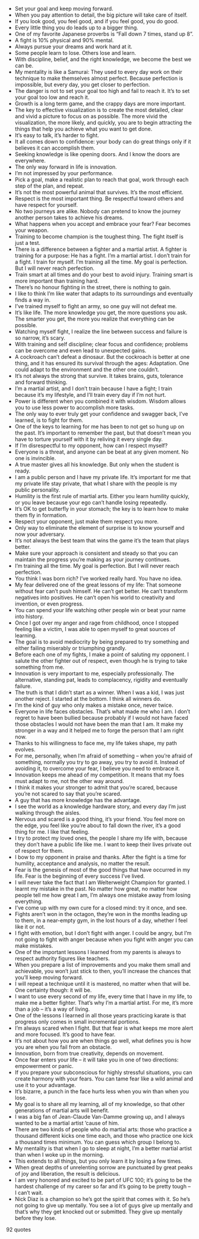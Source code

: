  - Set your goal and keep moving forward.
 - When you pay attention to detail, the big picture will take care of itself.
 - If you look good, you feel good, and if you feel good, you do good.
 - Every little thing you do leads up to a bigger thing.
 - One of my favorite Japanese proverbs is “Fall down 7 times, stand up 8”.
 - A fight is 10% physical and 90% mental.
 - Always pursue your dreams and work hard at it.
 - Some people learn to lose. Others lose and learn.
 - With discipline, belief, and the right knowledge, we become the best we can be.
 - My mentality is like a Samurai: They used to every day work on their technique to make themselves almost perfect. Because perfection is impossible, but every day, you get closer to perfection.
 - The danger is not to set your goal too high and fail to reach it. It’s to set your goal too low and reach it.
 - Growth is a long term game, and the crappy days are more important.
 - The key to effective visualization is to create the most detailed, clear and vivid a picture to focus on as possible. The more vivid the visualization, the more likely, and quickly, you are to begin attracting the things that help you achieve what you want to get done.
 - It’s easy to talk, it’s harder to fight.
 - It all comes down to confidence: your body can do great things only if it believes it can accomplish them.
 - Seeking knowledge is like opening doors. And I know the doors are everywhere.
 - The only way forward in life is innovation.
 - I’m not impressed by your performance.
 - Pick a goal, make a realistic plan to reach that goal, work through each step of the plan, and repeat.
 - It’s not the most powerful animal that survives. It’s the most efficient.
 - Respect is the most important thing. Be respectful toward others and have respect for yourself.
 - No two journeys are alike. Nobody can pretend to know the journey another person takes to achieve his dreams.
 - What happens when you accept and embrace your fear? Fear becomes your weapon.
 - Training to become champion is the toughest thing. The fight itself is just a test.
 - There is a difference between a fighter and a martial artist. A fighter is training for a purpose: He has a fight. I’m a martial artist. I don’t train for a fight. I train for myself. I’m training all the time. My goal is perfection. But I will never reach perfection.
 - Train smart at all times and do your best to avoid injury. Training smart is more important than training hard.
 - There’s no honour fighting in the street, there is nothing to gain.
 - I like to think I’m like water that adapts to its surroundings and eventually finds a way in.
 - I’ve trained myself to fight an army, so one guy will not defeat me.
 - It’s like life. The more knowledge you get, the more questions you ask. The smarter you get, the more you realize that everything can be possible.
 - Watching myself fight, I realize the line between success and failure is so narrow, it’s scary.
 - With training and self discipline; clear focus and confidence; problems can be overcome and even lead to unexpected gains.
 - A cockroach can’t defeat a dinosaur. But the cockroach is better at one thing, and it has ensured its survival through the ages: Adaptation. One could adapt to the environment and the other one couldn’t.
 - It’s not always the strong that survive. It takes brains, guts, tolerance and forward thinking.
 - I’m a martial artist, and I don’t train because I have a fight; I train because it’s my lifestyle, and I’ll train every day if I’m not hurt.
 - Power is different when you combined it with wisdom. Wisdom allows you to use less power to accomplish more tasks.
 - The only way to ever truly get your confidence and swagger back, I’ve learned, is to fight for them.
 - One of the keys to learning for me has been to not get so hung up on the past. It’s important to remember the past, but that doesn’t mean you have to torture yourself with it by reliving it every single day.
 - If I’m disrespectful to my opponent, how can I respect myself?
 - Everyone is a threat, and anyone can be beat at any given moment. No one is invincible.
 - A true master gives all his knowledge. But only when the student is ready.
 - I am a public person and I have my private life. It’s important for me that my private life stay private, that what I share with the people is my public personality.
 - Humility is the first rule of martial arts. Either you learn humility quickly, or you leave because your ego can’t handle losing repeatedly.
 - It’s OK to get butterfly in your stomach; the key is to learn how to make them fly in formation.
 - Respect your opponent, just make them respect you more.
 - Only way to eliminate the element of surprise is to know yourself and now your adversary.
 - It’s not always the best team that wins the game it’s the team that plays better.
 - Make sure your approach is consistent and steady so that you can maintain the progress you’re making as your journey continues.
 - I’m training all the time. My goal is perfection. But I will never reach perfection.
 - You think I was born rich? I’ve worked really hard. You have no idea.
 - My fear delivered one of the great lessons of my life: That someone without fear can’t push himself. He can’t get better. He can’t transform negatives into positives. He can’t open his world to creativity and invention, or even progress.
 - You can spend your life watching other people win or beat your name into history.
 - Once I got over my anger and rage from childhood, once I stopped feeling like a victim, I was able to open myself to great sources of learning.
 - The goal is to avoid mediocrity by being prepared to try something and either failing miserably or triumphing grandly.
 - Before each one of my fights, I make a point of saluting my opponent. I salute the other fighter out of respect, even though he is trying to take something from me.
 - Innovation is very important to me, especially professionally. The alternative, standing pat, leads to complacency, rigidity and eventually failure.
 - The truth is that I didn’t start as a winner. When I was a kid, I was just another reject. I started at the bottom. I think all winners do.
 - I’m the kind of guy who only makes a mistake once, never twice.
 - Everyone in life faces obstacles. That’s what made me who I am. I don’t regret to have been bullied because probably if I would not have faced those obstacles I would not have been the man that I am. It make my stronger in a way and it helped me to forge the person that I am right now.
 - Thanks to his willingness to face me, my life takes shape, my path evolves.
 - For me, personally, when I’m afraid of something – when you’re afraid of something, normally you try to go away, you try to avoid it. Instead of avoiding it, to overcome your fear, I believe you need to embrace it.
 - Innovation keeps me ahead of my competition. It means that my foes must adapt to me, not the other way around.
 - I think it makes your stronger to admit that you’re scared, because you’re not scared to say that you’re scared.
 - A guy that has more knowledge has the advantage.
 - I see the world as a knowledge hardware story, and every day I’m just walking through the aisles.
 - Nervous and scared is a good thing, it’s your friend. You feel more on the edge, you feel like you’re about to fall down the river, it’s a good thing for me. I like that feeling.
 - I try to protect my loved ones, the people I share my life with, because they don’t have a public life like me. I want to keep their lives private out of respect for them.
 - I bow to my opponent in praise and thanks. After the fight is a time for humility, acceptance and analysis, no matter the result.
 - Fear is the genesis of most of the good things that have occurred in my life. Fear is the beginning of every success I’ve lived.
 - I will never take the fact that I am Welterweight Champion for granted. I learnt my mistake in the past. No matter how great, no matter how people tell me how great I am, I’m always one mistake away from losing everything.
 - I’ve come up with my own cure for a closed mind: try it once, and see.
 - Fights aren’t won in the octagon, they’re won in the months leading up to them, in a near-empty gym, in the lost hours of a day, whether I feel like it or not.
 - I fight with emotion, but I don’t fight with anger. I could be angry, but I’m not going to fight with anger because when you fight with anger you can make mistakes.
 - One of the important lessons I learned from my parents is always to respect authority figures like teachers.
 - When you prepare a list of improvements and you make them small and achievable, you won’t just stick to then, you’ll increase the chances that you’ll keep moving forward.
 - I will repeat a technique until it is mastered, no matter when that will be. One certainty though: it will be.
 - I want to use every second of my life, every time that I have in my life, to make me a better fighter. That’s why I’m a martial artist. For me, it’s more than a job – it’s a way of living.
 - One of the lessons I learned in all those years practicing karate is that progress only comes in small incremental portions.
 - I’m always scared when I fight. But that fear is what keeps me more alert and more focused. It’s good to have fear.
 - It’s not about how you are when things go well, what defines you is how you are when you fail from an obstacle.
 - Innovation, born from true creativity, depends on movement.
 - Once fear enters your life – it will take you in one of two directions: empowerment or panic.
 - If you prepare your subconscious for highly stressful situations, you can create harmony with your fears. You can tame fear like a wild animal and use it to your advantage.
 - It’s bizarre, a punch in the face hurts less when you win than when you lose.
 - My goal is to share all my learning, all of my knowledge, so that other generations of martial arts will benefit.
 - I was a big fan of Jean-Claude Van-Damme growing up, and I always wanted to be a martial artist ’cause of him.
 - There are two kinds of people who do martial arts: those who practice a thousand different kicks one time each, and those who practice one kick a thousand times minimum. You can guess which group I belong to.
 - My mentality is that when I go to sleep at night, I’m a better martial artist than when I woke up in the morning.
 - This extends to all things, but you only learn it by losing a few times.
 - When great depths of unrelenting sorrow are punctuated by great peaks of joy and liberation, the result is delicious.
 - I am very honored and excited to be part of UFC 100; it’s going to be the hardest challenge of my career so far and it’s going to be pretty tough – I can’t wait.
 - Nick Diaz is a champion so he’s got the spirit that comes with it. So he’s not going to give up mentally. You see a lot of guys give up mentally and that’s why they get knocked out or submitted. They give up mentally before they lose.

92 quotes